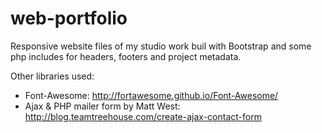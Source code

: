 # web-portfolio
Responsive website files of my studio work buil with Bootstrap and some php includes for headers, footers and project metadata.

Other libraries used:
- Font-Awesome: http://fortawesome.github.io/Font-Awesome/
- Ajax & PHP mailer form by Matt West: http://blog.teamtreehouse.com/create-ajax-contact-form
